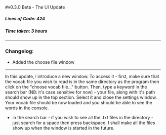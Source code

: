 #v0.3.0 Beta - The UI Update
##### Lines of Code: 424
##### Time taken:    3 hours

----

### Changelog:
- Added the choose file window

---

In this update, I introduce a new window. To access it - first, make sure that
the vocab file you wish to read is in the same directory as the program then click on the "choose vocab file..." button.
Then, type a keyword in the search bar (NB: it's case sensitive for now) - your file, along with it's path should
show up in the top section. Select it and close the settings window. Your vocab file should be now loaded and you should
be able to see the words in the console.

- in the search bar - if you wish to see all the .txt files in the directory - just search for a space then press backspace. I shall make all the files show up when the window is started in the future.
